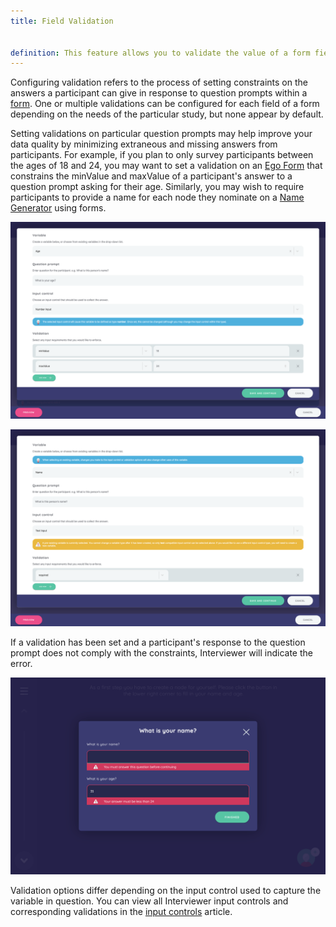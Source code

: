 ```yaml
---
title: Field Validation


definition: This feature allows you to validate the value of a form field automatically, according to constraints that you define.
---
```


Configuring validation refers to the process of setting constraints on the answers a participant can give in response to question prompts within a [form](./forms.md). One or multiple validations can be configured for each field of a form depending on the needs of the particular study, but none appear by default. 
 
Setting validations on particular question prompts may help improve your data quality by minimizing extraneous and missing answers from participants. For example, if you plan to only survey participants between the ages of 18 and 24, you may want to set a validation on an [Ego Form](../interface-documentation/ego-form.md) that constrains the minValue and maxValue of a participant's answer to a question prompt asking for their age. Similarly, you may wish to require participants to provide a name for each node they nominate on a [Name Generator](../interface-documentation/name-generator-using-forms.md) using forms.
 
![Image](/assets/img/key-concepts/field-validation/1.png)

![Image](/assets/img/key-concepts/field-validation/2.png)
 
If a validation has been set and a participant's response to the question prompt does not comply with the constraints, Interviewer will indicate the error.
 
![Image](/assets/img/key-concepts/field-validation/3.png)
 
Validation options differ depending on the input control used to capture the variable in question. You can view all Interviewer input controls and corresponding validations in the [input controls](./input-controls.md) article. 
